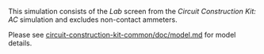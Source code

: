 This simulation consists of the _Lab_ screen from the _Circuit Construction Kit: AC_ simulation and excludes non-contact ammeters.

Please see [circuit-construction-kit-common/doc/model.md](https://github.com/phetsims/circuit-construction-kit-common/blob/main/doc/model.md) for model details.
